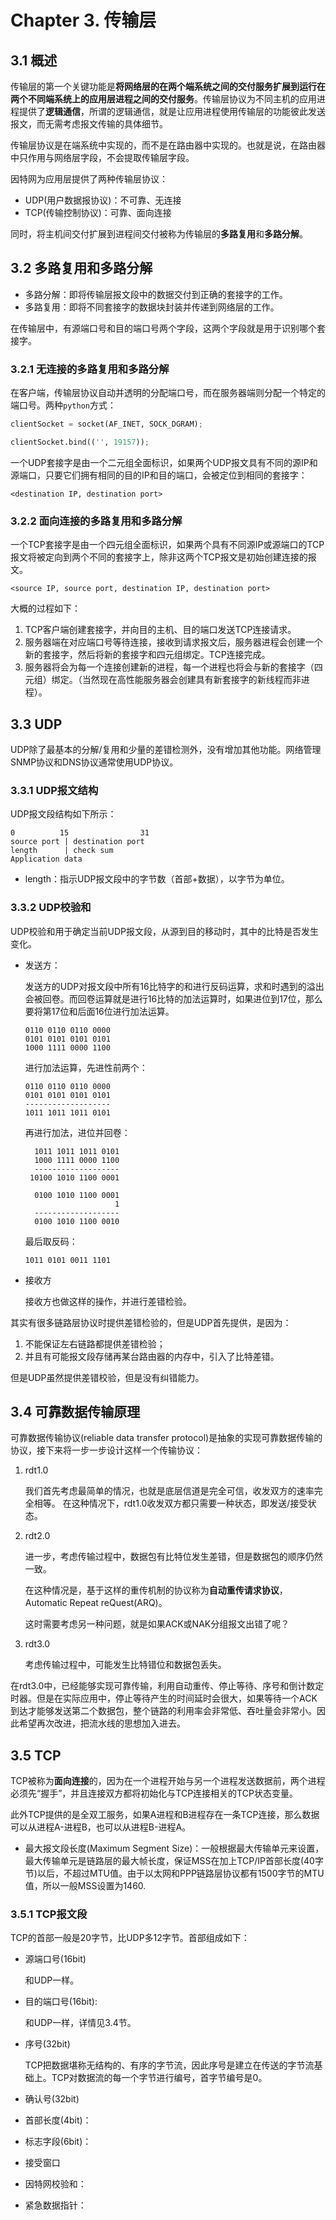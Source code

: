# Chapter 3. 传输层

## 3.1 概述

传输层的第一个关键功能是**将网络层的在两个端系统之间的交付服务扩展到运行在两个不同端系统上的应用层进程之间的交付服务**。传输层协议为不同主机的应用进程提供了**逻辑通信**，所谓的逻辑通信，就是让应用进程使用传输层的功能彼此发送报文，而无需考虑报文传输的具体细节。

传输层协议是在端系统中实现的，而不是在路由器中实现的。也就是说，在路由器中只作用与网络层字段，不会提取传输层字段。

因特网为应用层提供了两种传输层协议：
- UDP(用户数据报协议)：不可靠、无连接
- TCP(传输控制协议)：可靠、面向连接

同时，将主机间交付扩展到进程间交付被称为传输层的**多路复用**和**多路分解**。

## 3.2 多路复用和多路分解

- 多路分解：即将传输层报文段中的数据交付到正确的套接字的工作。
- 多路复用：即将不同套接字的数据块封装并传递到网络层的工作。

在传输层中，有源端口号和目的端口号两个字段，这两个字段就是用于识别哪个套接字。

### 3.2.1 无连接的多路复用和多路分解

在客户端，传输层协议自动并透明的分配端口号，而在服务器端则分配一个特定的端口号。两种`python`方式：
```python
clientSocket = socket(AF_INET, SOCK_DGRAM);

clientSocket.bind(('', 19157));
```

一个UDP套接字是由一个二元组全面标识，如果两个UDP报文具有不同的源IP和源端口，只要它们拥有相同的目的IP和目的端口，会被定位到相同的套接字：
```
<destination IP, destination port>
```

### 3.2.2 面向连接的多路复用和多路分解

一个TCP套接字是由一个四元组全面标识，如果两个具有不同源IP或源端口的TCP报文将被定向到两个不同的套接字上，除非这两个TCP报文是初始创建连接的报文。
```
<source IP, source port, destination IP, destination port>
```

大概的过程如下：
1. TCP客户端创建套接字，并向目的主机、目的端口发送TCP连接请求。
2. 服务器端在对应端口号等待连接，接收到请求报文后，服务器进程会创建一个新的套接字，然后将新的套接字和四元组绑定。TCP连接完成。
3. 服务器将会为每一个连接创建新的进程，每一个进程也将会与新的套接字（四元组）绑定。（当然现在高性能服务器会创建具有新套接字的新线程而非进程）。


## 3.3 UDP

UDP除了最基本的分解/复用和少量的差错检测外，没有增加其他功能。网络管理SNMP协议和DNS协议通常使用UDP协议。

### 3.3.1 UDP报文结构

UDP报文段结构如下所示：
```
0          15                31
source port | destination port
length      | check sum
Application data
```
- length：指示UDP报文段中的字节数（首部+数据），以字节为单位。

### 3.3.2 UDP校验和

UDP校验和用于确定当前UDP报文段，从源到目的移动时，其中的比特是否发生变化。

- 发送方：
    
    发送方的UDP对报文段中所有16比特字的和进行反码运算，求和时遇到的溢出会被回卷。而回卷运算就是进行16比特的加法运算时，如果进位到17位，那么要将第17位和后面16位进行加法运算。

    ```
    0110 0110 0110 0000
    0101 0101 0101 0101
    1000 1111 0000 1100
    ```
    进行加法运算，先进性前两个：
    ```
    0110 0110 0110 0000
    0101 0101 0101 0101
    -------------------
    1011 1011 1011 0101
    ```
    再进行加法，进位并回卷：
    ```
      1011 1011 1011 0101
      1000 1111 0000 1100
      -------------------
     10100 1010 1100 0001

      0100 1010 1100 0001
                        1
      -------------------
      0100 1010 1100 0010
    ```
    最后取反码：
    ```
    1011 0101 0011 1101
    ```

- 接收方

    接收方也做这样的操作，并进行差错检验。

其实有很多链路层协议时提供差错检验的，但是UDP首先提供，是因为：
1. 不能保证左右链路都提供差错检验；
2. 并且有可能报文段存储再某台路由器的内存中，引入了比特差错。

但是UDP虽然提供差错校验，但是没有纠错能力。

## 3.4 可靠数据传输原理

可靠数据传输协议(reliable data transfer protocol)是抽象的实现可靠数据传输的协议，接下来将一步一步设计这样一个传输协议：

1. rdt1.0

    我们首先考虑最简单的情况，也就是底层信道是完全可信，收发双方的速率完全相等。
    在这种情况下，rdt1.0收发双方都只需要一种状态，即发送/接受状态。
2. rdt2.0

    进一步，考虑传输过程中，数据包有比特位发生差错，但是数据包的顺序仍然一致。

    在这种情况是，基于这样的重传机制的协议称为**自动重传请求协议**，Automatic Repeat reQuest(ARQ)。

    这时需要考虑另一种问题，就是如果ACK或NAK分组报文出错了呢？

3. rdt3.0

    考虑传输过程中，可能发生比特错位和数据包丢失。

在rdt3.0中，已经能够实现可靠传输，利用自动重传、停止等待、序号和倒计数定时器。但是在实际应用中，停止等待产生的时间延时会很大，如果等待一个ACK到达才能够发送第二个数据包，整个链路的利用率会非常低、吞吐量会非常小。因此希望再次改进，把流水线的思想加入进去。

## 3.5 TCP

TCP被称为**面向连接**的，因为在一个进程开始与另一个进程发送数据前，两个进程必须先“握手”，并且连接双方都将初始化与TCP连接相关的TCP状态变量。

此外TCP提供的是全双工服务，如果A进程和B进程存在一条TCP连接，那么数据可以从进程A-进程B，也可以从进程B-进程A。

- 最大报文段长度(Maximum Segment Size)：一般根据最大传输单元来设置，最大传输单元是链路层的最大帧长度，保证MSS在加上TCP/IP首部长度(40字节)以后，不超过MTU值。由于以太网和PPP链路层协议都有1500字节的MTU值，所以一般MSS设置为1460.

### 3.5.1 TCP报文段

TCP的首部一般是20字节，比UDP多12字节。首部组成如下：

- 源端口号(16bit)

    和UDP一样。
- 目的端口号(16bit):

    和UDP一样，详情见3.4节。
- 序号(32bit)

    TCP把数据堪称无结构的、有序的字节流，因此序号是建立在传送的字节流基础上。TCP对数据流的每一个字节进行编号，首字节编号是0。
- 确认号(32bit)

    
- 首部长度(4bit)：
- 标志字段(6bit)：
- 接受窗口
- 因特网校验和：
- 紧急数据指针：




